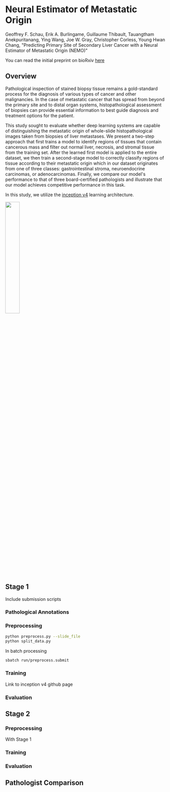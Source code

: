 # Neural Estimator of Metastatic Origin

Geoffrey F. Schau, Erik A. Burlingame, Guillaume Thibault, Tauangtham Anekpuritanang, Ying Wang, Joe W. Gray, Christopher Corless, Young Hwan Chang, "Predicting Primary Site of Secondary Liver Cancer with a Neural Estimator of Metastatic Origin (NEMO)"

You can read the initial preprint on bioRxiv [here](https://www.biorxiv.org/content/10.1101/689828v1)


## Overview

Pathological inspection of stained biopsy tissue remains a gold-standard process for the diagnosis of various types of cancer and other malignancies. 
In the case of metastatic cancer that has spread from beyond the primary site and to distal organ systems, histopathological assessment of biopsies can provide essential information to best guide diagnosis and treatment options for the patient.

This study sought to evaluate whether deep learning systems are capable of distinguishing the metastatic origin of whole-slide histopathological images taken from biopsies of liver metastases.
We present a two-step approach that first trains a model to identify regions of tissues that contain cancerous mass and filter out normal liver, necrosis, and stromal tissue from the training set.
After the learned first model is applied to the entire dataset, we then train a second-stage model to correctly classify regions of tissue according to their metastatic origin which in our dataset originates from one of three classes: gastrointestinal stroma, neuroendocrine carcinomas, or adenocarcinomas. 
Finally, we compare our model's performance to that of three board-certified pathologists and illustrate that our model achieves competitive performance in this task.

In this study, we utilize the [inception v4](https://github.com/kentsommer/keras-inceptionV4/blob/master/inception_v4.py) learning architecture.


<img src='assets/nemo_concept.pdf' width='30%'>


## Stage 1


Include submission scripts


### Pathological Annotations

### Preprocessing

```bash
python preprocess.py --slide_file
python split_data.py
```

In batch processing

```bash
sbatch run/preprocess.submit
```

### Training

Link to inception v4 github page

### Evaluation




## Stage 2

### Preprocessing

With Stage 1

### Training

### Evaluation

## Pathologist Comparison



